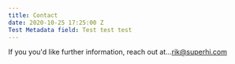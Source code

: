 ```yaml
---
title: Contact
date: 2020-10-25 17:25:00 Z
Test Metadata field: Test test test
---
```


If you you'd like further information, reach out at...[rik@superhi.com](mailto:rik@superhi.com)